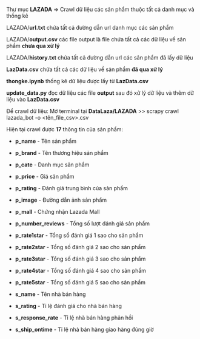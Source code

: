 Thư mục **LAZADA** => Crawl dữ liệu các sản phẩm thuộc tất cả danh mục và thống kê

LAZADA/**url.txt** chứa tất cả đường dẫn url danh mục các sản phẩm

LAZADA/**output.csv** các file output là file chứa tất cả các dữ liệu về sản phẩm **chưa qua xử lý**

LAZADA/**history.txt** chứa tất cả đường dẫn url các sản phẩm đã lấy dữ liệu

**LazData.csv** chứa tất cả các dữ liệu về sản phẩm **đã qua xử lý**

**thongke.ipynb** thống kê dữ liệu được lấy từ **LazData.csv**

**update_data.py** đọc dữ liệu các file **output** sau đó xử lý dữ liệu và thêm dữ liệu vào **LazData.csv**

Để crawl dữ liệu: Mở terminal tại **DataLaza/LAZADA** >> scrapy crawl lazada_bot -o <tên_file_csv>.csv

Hiện tại crawl được **17** thông tin của sản phẩm:

- **p_name**              - Tên sản phẩm

- **p_brand**             - Tên thương hiệu sản phẩm

- **p_cate**              - Danh mục sản phẩm

- **p_price**             - Giá sản phẩm

- **p_rating**            - Đánh giá trung bình của sản phẩm

- **p_image**             - Đường dẫn ảnh sản phẩm

- **p_mall**              - Chứng nhận Lazada Mall

- **p_number_reviews**    - Tổng số lượt đánh giá sản phẩm

- **p_rate1star**         - Tổng số đánh giá 1 sao cho sản phẩm

- **p_rate2star**         - Tổng số đánh giá 2 sao cho sản phẩm

- **p_rate3star**         - Tổng số đánh giá 3 sao cho sản phẩm

- **p_rate4star**         - Tổng số đánh giá 4 sao cho sản phẩm

- **p_rate5star**         - Tổng số đánh giá 5 sao cho sản phẩm

- **s_name**              - Tên nhà bán hàng

- **s_rating**            - Tỉ lệ đánh giá cho nhà bán hàng

- **s_response_rate**     - Tỉ lệ nhà bán hàng phản hồi

- **s_ship_ontime**       - Tỉ lệ nhà bán hàng giao hàng đúng giờ
